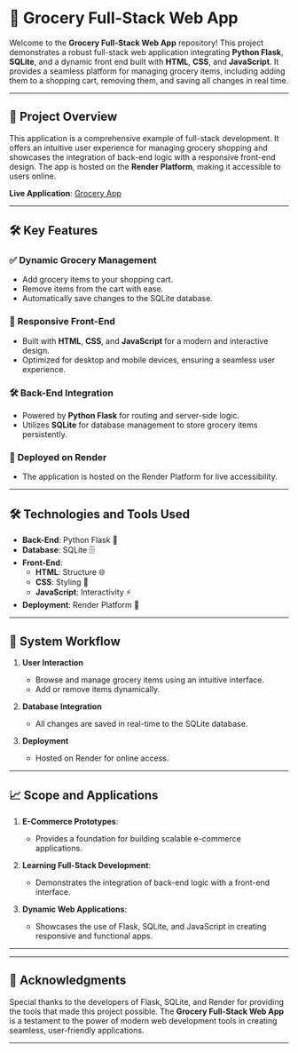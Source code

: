 # 🛒 **Grocery Full-Stack Web App**

Welcome to the **Grocery Full-Stack Web App** repository! This project demonstrates a robust full-stack web application integrating **Python Flask**, **SQLite**, and a dynamic front end built with **HTML**, **CSS**, and **JavaScript**. It provides a seamless platform for managing grocery items, including adding them to a shopping cart, removing them, and saving all changes in real time.

---

## 🌟 **Project Overview**

This application is a comprehensive example of full-stack development. It offers an intuitive user experience for managing grocery shopping and showcases the integration of back-end logic with a responsive front-end design. The app is hosted on the **Render Platform**, making it accessible to users online.

**Live Application**: [Grocery App](https://grocery-by-pk.onrender.com)  

---

## 🛠️ **Key Features**

### ✅ **Dynamic Grocery Management**
- Add grocery items to your shopping cart.
- Remove items from the cart with ease.
- Automatically save changes to the SQLite database.

### 🎨 **Responsive Front-End**
- Built with **HTML**, **CSS**, and **JavaScript** for a modern and interactive design.
- Optimized for desktop and mobile devices, ensuring a seamless user experience.

### 🛠️ **Back-End Integration**
- Powered by **Python Flask** for routing and server-side logic.
- Utilizes **SQLite** for database management to store grocery items persistently.

### 🚀 **Deployed on Render**
- The application is hosted on the Render Platform for live accessibility.

---

## 🛠️ **Technologies and Tools Used**

- **Back-End**: Python Flask 🌟  
- **Database**: SQLite 🗄️  
- **Front-End**:  
  - **HTML**: Structure 🌐  
  - **CSS**: Styling 🎨  
  - **JavaScript**: Interactivity ⚡  
- **Deployment**: Render Platform 🚀  

---

## 📂 **System Workflow**

1. **User Interaction**  
   - Browse and manage grocery items using an intuitive interface.  
   - Add or remove items dynamically.  

2. **Database Integration**  
   - All changes are saved in real-time to the SQLite database.  

3. **Deployment**  
   - Hosted on Render for online access.  

---

## 📈 **Scope and Applications**

1. **E-Commerce Prototypes**:  
   - Provides a foundation for building scalable e-commerce applications.  

2. **Learning Full-Stack Development**:  
   - Demonstrates the integration of back-end logic with a front-end interface.  

3. **Dynamic Web Applications**:  
   - Showcases the use of Flask, SQLite, and JavaScript in creating responsive and functional apps.  

---

---

## 🌟 **Acknowledgments**

Special thanks to the developers of Flask, SQLite, and Render for providing the tools that made this project possible. The **Grocery Full-Stack Web App** is a testament to the power of modern web development tools in creating seamless, user-friendly applications.

---
